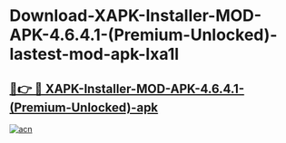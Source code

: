 # Download-XAPK-Installer-MOD-APK-4.6.4.1-(Premium-Unlocked)-lastest-mod-apk-lxa1l

<h2><a href="https://apkcomod.com?title=XAPK-Installer-MOD-APK-4.6.4.1-(Premium-Unlocked)">🔗👉 🔴 XAPK-Installer-MOD-APK-4.6.4.1-(Premium-Unlocked)-apk </a></h2>

[![acn](https://github.com/user-attachments/assets/0f9c940e-d8b0-45ae-aac7-cd30a18b3e1c)](https://apkcomod.com?title=XAPK-Installer-MOD-APK-4.6.4.1-(Premium-Unlocked))
